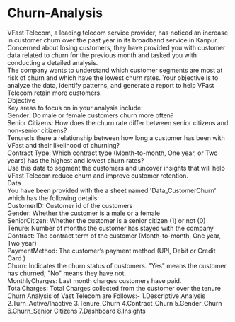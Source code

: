 # Churn-Analysis

VFast Telecom, a leading telecom service provider, has noticed an increase in customer churn over the past year in its broadband service in Kanpur. Concerned about losing customers, they have provided you with customer data related to churn for the previous month and tasked you with conducting a detailed analysis.						
The company wants to understand which customer segments are most at risk of churn and which have the lowest churn rates. Your objective is to analyze the data, identify patterns, and generate a report to help VFast Telecom retain more customers.						
Objective						
Key areas to focus on in your analysis include:						
Gender: Do male or female customers churn more often?						
Senior Citizens: How does the churn rate differ between senior citizens and non-senior citizens?						
Tenure:Is there a relationship between how long a customer has been with VFast and their likelihood of churning?						
Contract Type: Which contract type (Month-to-month, One year, or Two years) has the highest and lowest churn rates?						
Use this data to segment the customers and uncover insights that will help VFast Telecom reduce churn and improve customer retention.						
Data						
You have been provided with the a sheet named  'Data_CustomerChurn' which has the following details:						
CustomerID: Customer id of the customers						
Gender: Whether the customer is a male or a female						
SeniorCitizen: Whether the customer is a senior citizen (1) or not (0)						
Tenure: Number of months the customer has stayed with the company						
Contract: The contract term of the customer (Month-to-month, One year, Two year)						
PaymentMethod: The customer’s payment method (UPI, Debit or Credit Card )						
Churn: Indicates the churn status of customers. "Yes" means the customer has churned; "No" means they have not.						
MonthlyCharges: Last month charges customers have paid.						
TotalCharges: Total Charges collected from the customer over the tenure	
Churn Analysis of Vast Telecom are Follows:-
1.Descriptive Analysis
2.Turn_Active/Inactive
3.Tenure_Churn
4.Contract_Churn
5.Gender_Churn
6.Churn_Senior Citizens
7.Dashboard
8.Insights

